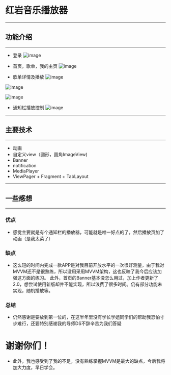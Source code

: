 # 红岩音乐播放器
---
## 功能介绍
---
- 登录
 ![image](https://github.com/LinT0T/RedRockMusic/blob/master/img/1.gif)
  
  
- 首页，歌单，我的主页
 ![image](https://github.com/LinT0T/RedRockMusic/blob/master/img/2.gif)
   
   
- 歌单详情及播放
 ![image](https://github.com/LinT0T/RedRockMusic/blob/master/img/3.gif)
   
 ![image](https://github.com/LinT0T/RedRockMusic/blob/master/img/4.gif)
      
 ![image](https://github.com/LinT0T/RedRockMusic/blob/master/img/5.gif)
- 通知栏播放控制
 ![image](https://github.com/LinT0T/RedRockMusic/blob/master/img/6.gif)
   
   
---
## 主要技术
---
- 动画
- 自定义view（圆形，圆角ImageView)
- Banner
- notification
- MediaPlayer
- ViewPager + Fragment + TabLayout
---
## 一些感想
---
### 优点
- 感觉主要就是有个通知栏的播放器，可能就是唯一好点的了，然后播放页加了动画（是我太菜了）
### 缺点
- 这么短的时间内完成一款APP是对我目前开放水平的一次很好测量，由于我对MVVM还不是很熟练，所以没用采用MVVM架构，这也反映了我今后应该加强这方面的练习。
此外，首页的Banner基本没怎么用过，加上作者更新了2.0，想尝试使用新版却并不能实现，所以浪费了很多时间。仍有部分功能未实现，随机播放等。
### 总结
- 仍然感谢是要放到第一位的，在这半年里没有学长学姐同学们的帮助我恐怕寸步难行，还要特别感谢我的导师DS不辞辛苦为我们答疑
# 谢谢你们！
- 此外，我也感受到了我的不足，没有熟练掌握MVVM是最大的缺点，今后我将加大力度，早日学会。
# 
